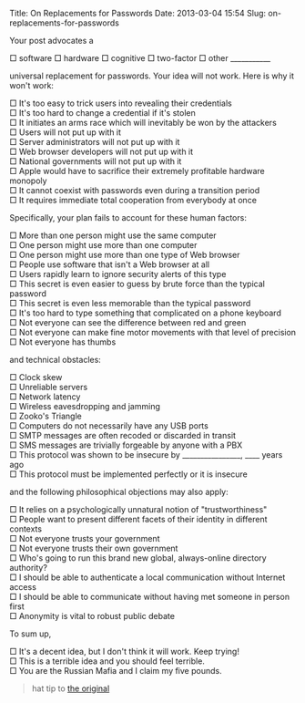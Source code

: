 Title: On Replacements for Passwords
Date: 2013-03-04 15:54
Slug: on-replacements-for-passwords

Your post advocates a

□ software □ hardware □ cognitive □ two-factor □ other \_\_\_\_\_\_\_\_\_\_\_

universal replacement for passwords. Your idea will not work. Here is
why it won't work:

□ It's too easy to trick users into revealing their credentials  
□ It's too hard to change a credential if it's stolen  
□ It initiates an arms race which will inevitably be won by the attackers  
□ Users will not put up with it  
□ Server administrators will not put up with it  
□ Web browser developers will not put up with it  
□ National governments will not put up with it  
□ Apple would have to sacrifice their extremely profitable hardware monopoly  
□ It cannot coexist with passwords even during a transition period  
□ It requires immediate total cooperation from everybody at once

Specifically, your plan fails to account for these human factors:

□ More than one person might use the same computer  
□ One person might use more than one computer  
□ One person might use more than one type of Web browser  
□ People use software that isn't a Web browser at all  
□ Users rapidly learn to ignore security alerts of this type  
□ This secret is even easier to guess by brute force than the typical password  
□ This secret is even less memorable than the typical password  
□ It's too hard to type something that complicated on a phone keyboard  
□ Not everyone can see the difference between red and green  
□ Not everyone can make fine motor movements with that level of precision  
□ Not everyone has thumbs

and technical obstacles:

□ Clock skew  
□ Unreliable servers  
□ Network latency  
□ Wireless eavesdropping and jamming  
□ Zooko's Triangle  
□ Computers do not necessarily have any USB ports  
□ SMTP messages are often recoded or discarded in transit  
□ SMS messages are trivially forgeable by anyone with a PBX  
□ This protocol was shown to be insecure by \_\_\_\_\_\_\_\_\_\_\_\_\_\_\_\_, \_\_\_\_ years ago  
□ This protocol must be implemented perfectly or it is insecure  

and the following philosophical objections may also apply:

□ It relies on a psychologically unnatural notion of "trustworthiness"  
□ People want to present different facets of their identity in different contexts  
□ Not everyone trusts your government  
□ Not everyone trusts their own government  
□ Who's going to run this brand new global, always-online directory authority?  
□ I should be able to authenticate a local communication without Internet access  
□ I should be able to communicate without having met someone in person first  
□ Anonymity is vital to robust public debate

To sum up,

□ It's a decent idea, but I don't think it will work. Keep trying!  
□ This is a terrible idea and you should feel terrible.  
□ You are the Russian Mafia and I claim my five pounds.

> hat tip to [the original](http://craphound.com/spamsolutions.txt)
